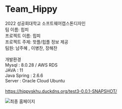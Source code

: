 # Team_Hippy
2022 성공회대학교 소프트웨어캡스톤디자인<br/>
팀 이름: 힙피<br/>
프로젝트 이름: 힙피<br/>
프로젝트 주제: 핫플/힙플 정보 제공<br/>
팀원: 남주혜 , 이병찬, 장해찬<br/>
<br/>
개발환경<br/>
Mysql : 8.0.28 / AWS RDS <br/>
JAVA : 11 <br/>
Java Spring : 2.6.6<br/>
Server : Oracle Cloud Ubuntu <br/>
<br/>
https://hippyskhu.duckdns.org/test3-0.0.1-SNAPSHOT/

![최종 홈페이지](https://user-images.githubusercontent.com/42470768/173857475-bbedbeaa-6028-4c6c-816f-a11a3bccf81c.jpg)
